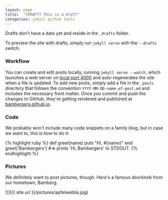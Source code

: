 ```yaml
---
layout: page
title:  "[DRAFT] This is a draft"
categories: jekyll github tools
---
```


Drafts don't have a date yet and reside in the `_drafts` folder.

To preview the site with drafts, simply run `jekyll serve` with the `--drafts` switch.

### Workflow
You can create and edit posts locally, running `jekyll serve --watch`, which launches a web server on [local port 4000](http://0.0.0.0:4000/) and auto-regenerates the site when a file is updated. To add new posts, simply add a file in the `_posts` directory that follows the convention `YYYY-MM-DD-name-of-post.md` and includes the necessary front matter. Once you commit and push the changes to GitHub, they're getting rendered and published at [bambergers.github.io](https://bambergers.github.io/).

### Code
We probably won't include many code snippets on a family blog, but in case we want to, this is how to do it:

{% highlight ruby %}
def greet(name)
  puts "Hi, #{name}"
end
greet('Bambergers')
#=> prints 'Hi, Bambergers' to STDOUT.
{% endhighlight %}

### Pictures
We definitely want to post pictures, though. Here's a famous doorknob from our hometown, Bamberg.

![]({{ site.url }}/pictures/apfelweibla.jpg)

